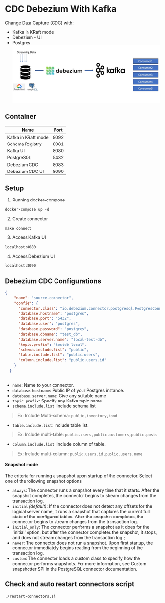 # CDC Debezium With Kafka
Change Data Capture (CDC) with:
- Kafka in KRaft mode
- Debezium - UI
- Postgres
![alt text](intro.webp "Title")

## Container
| Name | Port |
|---|---|
|Kafka in KRaft mode| 9092 |
|Schema Registry| 8081 |
|Kafka UI | 8080 |
|PostgreSQL| 5432 |
|Debezium CDC  | 8083 |
|Debezium CDC UI | 8090 |

## Setup
1. Running docker-compose
```
docker-compose up -d
```
2. Create connector
```
make connect
```
3. Access Kafka UI
```
localhost:8080
```
4. Access Debezium UI
```
localhost:8090
```


## Debezium CDC Configurations
```json
{
    "name": "source-connector",
    "config": {
      "connector.class": "io.debezium.connector.postgresql.PostgresConnector",
      "database.hostname": "postgres",
      "database.port": "5432",
      "database.user": "postgres",
      "database.password": "postgres",
      "database.dbname": "test_db",
      "database.server.name": "local-test-db",
      "topic.prefix": "testdb-local",
      "schema.include.list": "public",
      "table.include.list": "public.users",
      "column.include.list": "public.users.id"
    }
  }
  
```
- `name`: Name to your connector.
- `database.hostname`: Public IP of your Postgres instance.
- `database.server.name`: Give any suitable name
- `topic.prefix`: Specify any Kafka topic name
- `schema.include.list`: Include schema list
> Ex: Include Multi-schema: `public,inventory,food`
- `table.include.list`: Include table list. 
> Ex: Include multi-table: `public.users,public.customers,public.posts`
- `column.include.list`: Include column of table.
> Ex: Include multi-column: `public.users.id,public.users.name`
#### Snapshot mode
The criteria for running a snapshot upon startup of the connector. Select one of the following snapshot options:
- `always`: The connector runs a snapshot every time that it starts. After the snapshot completes, the connector begins to stream changes from the transaction log.
- `initial` *(default)*: If the connector does not detect any offsets for the logical server name, it runs a snapshot that captures the current full state of the configured tables. After the snapshot completes, the connector begins to stream changes from the transaction log. 
- `initial_only`: The connector performs a snapshot as it does for the 'initial' option, but after the connector completes the snapshot, it stops, and does not stream changes from the transaction log.; 
- `never`: The connector does not run a snapshot. Upon first startup, the connector immediately begins reading from the beginning of the transaction log.
- `custom`: The connector loads a custom class to specify how the connector performs snapshots. For more information, see Custom snapshotter SPI in the PostgreSQL connector documentation.

## Check and auto restart connectors script
```sh
./restart-connectors.sh
```